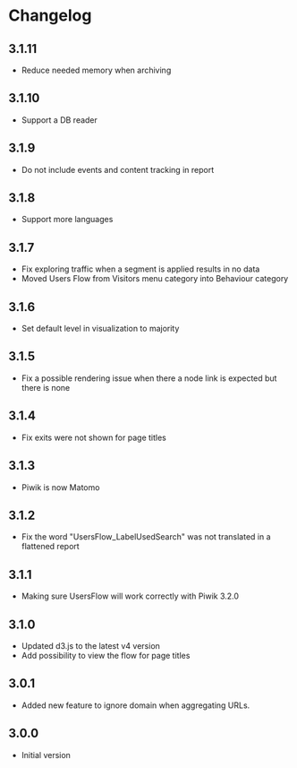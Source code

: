 # Changelog

## 3.1.11
- Reduce needed memory when archiving

## 3.1.10
- Support a DB reader

## 3.1.9
- Do not include events and content tracking in report

## 3.1.8
- Support more languages

## 3.1.7
- Fix exploring traffic when a segment is applied results in no data
- Moved Users Flow from Visitors menu category into Behaviour category

## 3.1.6
- Set default level in visualization to majority

## 3.1.5
- Fix a possible rendering issue when there a node link is expected but there is none

## 3.1.4
- Fix exits were not shown for page titles

## 3.1.3
- Piwik is now Matomo 

## 3.1.2
- Fix the word "UsersFlow_LabelUsedSearch" was not translated in a flattened report

## 3.1.1
- Making sure UsersFlow will work correctly with Piwik 3.2.0

## 3.1.0
- Updated d3.js to the latest v4 version
- Add possibility to view the flow for page titles

## 3.0.1

- Added new feature to ignore domain when aggregating URLs.

## 3.0.0

- Initial version
